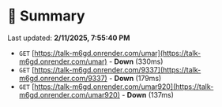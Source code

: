 # 📖 Summary
Last updated: **2/11/2025, 7:55:40 PM**

- `GET` [https://talk-m6gd.onrender.com/umar](https://talk-m6gd.onrender.com/umar) - **Down** (330ms)
- `GET` [https://talk-m6gd.onrender.com/9337](https://talk-m6gd.onrender.com/9337) - **Down** (179ms)
- `GET` [https://talk-m6gd.onrender.com/umar920](https://talk-m6gd.onrender.com/umar920) - **Down** (137ms)
